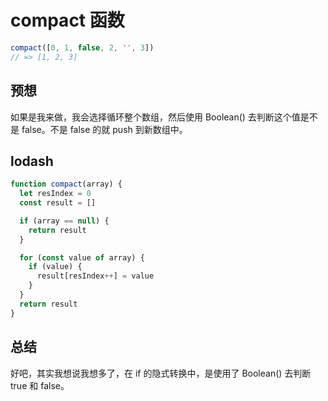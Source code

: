 # compact 函数

```js
compact([0, 1, false, 2, '', 3])
// => [1, 2, 3]
```

## 预想

如果是我来做，我会选择循环整个数组，然后使用 Boolean() 去判断这个值是不是 false。不是 false 的就 push 到新数组中。

## lodash

```js
function compact(array) {
  let resIndex = 0
  const result = []

  if (array == null) {
    return result
  }

  for (const value of array) {
    if (value) {
      result[resIndex++] = value
    }
  }
  return result
}
```

## 总结

好吧，其实我想说我想多了，在 if 的隐式转换中，是使用了 Boolean() 去判断 true 和 false。
